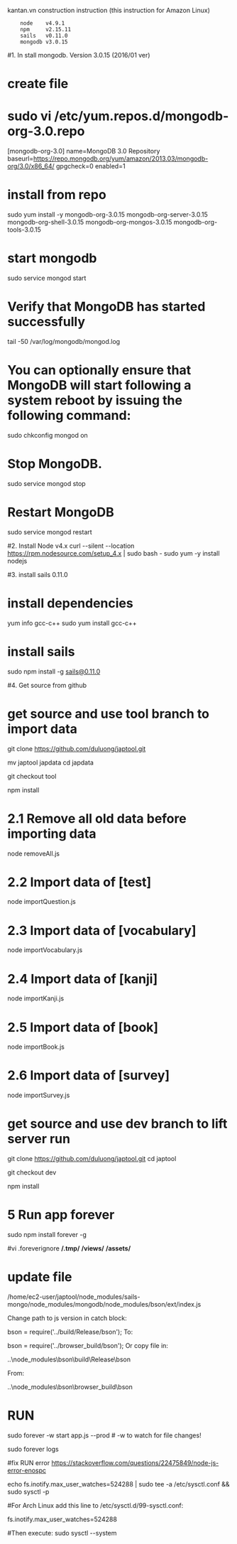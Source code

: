 kantan.vn construction instruction
(this instruction for Amazon Linux)

		node 	v4.9.1
		npm 	v2.15.11
		sails 	v0.11.0
		mongodb	v3.0.15
		

#1. In stall mongodb. Version 3.0.15 (2016/01 ver)

# create file
# sudo vi /etc/yum.repos.d/mongodb-org-3.0.repo
[mongodb-org-3.0]
name=MongoDB 3.0 Repository
baseurl=https://repo.mongodb.org/yum/amazon/2013.03/mongodb-org/3.0/x86_64/
gpgcheck=0
enabled=1



# install from repo
sudo yum install -y mongodb-org-3.0.15 mongodb-org-server-3.0.15 mongodb-org-shell-3.0.15 mongodb-org-mongos-3.0.15 mongodb-org-tools-3.0.15


# start mongodb
sudo service mongod start

# Verify that MongoDB has started successfully
tail -50 /var/log/mongodb/mongod.log

# You can optionally ensure that MongoDB will start following a system reboot by issuing the following command:
sudo chkconfig mongod on

# Stop MongoDB.
sudo service mongod stop

# Restart MongoDB
sudo service mongod restart


#2. Install Node v4.x
curl --silent --location https://rpm.nodesource.com/setup_4.x | sudo bash -
sudo yum -y install nodejs


#3. install sails 0.11.0

# install dependencies
yum info gcc-c++
sudo yum install gcc-c++

# install sails
sudo npm install -g sails@0.11.0


#4. Get source from github

# get source and use tool branch to import data
git clone https://github.com/duluong/japtool.git

mv japtool japdata
cd japdata

git checkout tool

npm install

# 2.1 Remove all old data before importing data
node removeAll.js 
# 2.2 Import data of [test] 
node importQuestion.js 
# 2.3 Import data of [vocabulary]
node importVocabulary.js 
# 2.4 Import data of [kanji]
node importKanji.js 
# 2.5 Import data of [book]
node importBook.js 
# 2.6 Import data of [survey]
node importSurvey.js 


# get source and use dev branch to lift server run
git clone https://github.com/duluong/japtool.git
cd japtool

git checkout dev

npm install



# 5 Run app forever

sudo npm install forever -g

#vi .foreverignore
**/.tmp/**
**/views/**
**/assets/**



# update file
/home/ec2-user/japtool/node_modules/sails-mongo/node_modules/mongodb/node_modules/bson/ext/index.js

Change path to js version in catch block:

bson = require('../build/Release/bson');
To:

bson = require('../browser_build/bson');
Or copy file in:

..\node_modules\bson\build\Release\bson

From:

..\node_modules\bson\browser_build\bson


# RUN
sudo forever -w start app.js --prod # -w to watch for file changes!

sudo forever logs




#fix RUN error
https://stackoverflow.com/questions/22475849/node-js-error-enospc

echo fs.inotify.max_user_watches=524288 | sudo tee -a /etc/sysctl.conf && sudo sysctl -p

#For Arch Linux add this line to /etc/sysctl.d/99-sysctl.conf:

fs.inotify.max_user_watches=524288

#Then execute:
sudo sysctl --system
